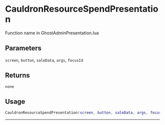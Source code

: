 # CauldronResourceSpendPresentation
Function name in GhostAdminPresentation.lua
## Parameters
`screen`, `button`, `saleData`, `args`, `focusId`
## Returns
`none`
## Usage
```lua
CauldronResourceSpendPresentation(screen, button, saleData, args, focusId)
```
---
